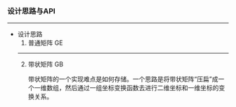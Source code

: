 ### 设计思路与API
---
* 设计思路
  1. 普通矩阵 GE
  ---
  2. 带状矩阵 GB

      带状矩阵的一个实现难点是如何存储。一个思路是将带状矩阵“压扁”成一个一维数组，然后通过一组坐标变换函数去进行二维坐标和一维坐标的变换关系。
      